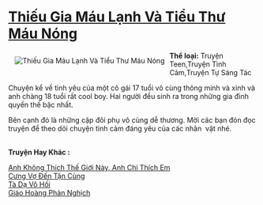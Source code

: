 <a href="https://utruyen.com/thieu-gia-mau-lanh-va-tieu-thu-mau-nong/13086/" title="Thiếu Gia Máu Lạnh Và Tiểu Thư Máu Nóng"><h1>Thiếu Gia Máu Lạnh Và Tiểu Thư Máu Nóng</h1></a><div style="display:table"><img align="right" style="float: left; padding: 10px;" src="https://utruyen.com/images/story/200x260/thieu-gia-mau-lanh-va-tieu-thu-mau-nong.jpg" alt="Thiếu Gia Máu Lạnh Và Tiểu Thư Máu Nóng"><b>Thể loại:</b> Truyện Teen,Truyện Tình Cảm,Truyện Tự Sáng Tác<p></p>Chuyện kể về tình yêu của một cô gái 17 tuổi vô cùng thông minh và xinh và anh chàng 18 tuổi rất cool boy. Hai người đều sinh ra trong những gia đình quyền thế bậc nhất.<p></p>Bên cạnh đó là những cặp đôi phụ vô cùng dễ thương. Mời các bạn đón đọc truyện để theo dõi chuyện tình cảm đáng yêu của các nhân  vật nhé.</div><p><br><b>Truyện Hay Khác :</b></p><a href="https://utruyen.com/anh-khong-thich-the-gioi-nay-anh-chi-thich-em/3108/" alt="Anh Không Thích Thế Giới Này, Anh Chỉ Thích Em">Anh Không Thích Thế Giới Này, Anh Chỉ Thích Em</a><br/><a href="https://github.com/quanluxury/truyenhot/tree/master/truyenhay/19169/" alt="Cưng Vợ Đến Tận Cùng">Cưng Vợ Đến Tận Cùng</a><br/><a href="https://www.wattpad.com/story/206074220-t%C3%A0-d%E1%BA%A1-v%C3%B4-h%E1%BB%91i" alt="Tà Dạ Vô Hối">Tà Dạ Vô Hối</a><br/><a href="https://dammyh.wordpress.com/2019/11/07/giao-hoang-phan-nghich/" alt="Giáo Hoàng Phản Nghịch">Giáo Hoàng Phản Nghịch</a><br/>